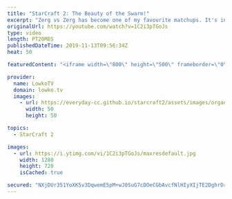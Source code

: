 ```yaml
---
title: "StarCraft 2: The Beauty of the Swarm!"
excerpt: "Zerg vs Zerg has become one of my favourite matchups. It's incredibly difficult to play, which makes it all the more impressive. In this video I cast a professional match of StarCraft 2 between Ragnarok and Impact.  Get more videos & support my work: http://www.patreon.com/lowkotv  My second channel:"
originalUrl: https://youtube.com/watch?v=1C2i3pTGoJs
type: video
length: PT20M8S
publishedDateTime: 2019-11-13T09:56:34Z
heat: 50

featuredContent: "<iframe width=\"800\" height=\"500\" frameborder=\"0\" src=\"https://www.youtube.com/embed/1C2i3pTGoJs\" allow=\"accelerometer; autoplay; encrypted-media; gyroscope; picture-in-picture\" allowfullscreen></iframe>"

provider:
  name: LowkoTV
  domain: lowko.tv
  images:
    - url: https://everyday-cc.github.io/starcraft2/assets/images/organizations/lowko.tv-50x50.jpg
      width: 50
      height: 50

topics:
  - StarCraft 2

images:
  - url: https://i.ytimg.com/vi/1C2i3pTGoJs/maxresdefault.jpg
    width: 1280
    height: 720
    isCached: true

secured: "NXjDUr351YoXK5v3DqwemE5pM+wJ0SuG7cDOeCGbAvcfNlHIyXIjTE2DghrDraW+1WzN7oGOyKWZ3JadatkJTebAwP7gAMCk/BJzGhDufP+XK0QQzo0m3xPsODk1mXoi9/KIRT9MDizOtQiAYTiZNrPYuaqXRnlTwuNvSw7IBQli36dp961/iq/ri6hQ/UsqfBxMcOlYcnoBs4N0H+KiKedvayClC6Tg+y4I9ElXHlliUaRKFD7tvL1g4srENnBswzcMypjZVgktE0WMfK0+LSgQ2SJG4Hqcxdlu8Id2NQPAKXVYBuKHCJqAFUDqxdI4KBQDvS/esp6k6+ETDmdUfnrDEHejpCSXTNKeBgINn6AdZ2oFiHeBHDu7JGLr0EJwzHHr9TMvB72W/z5a2nU4PNyHmJspB8pFjZC5rt3Voko=;RyJJG5uYvrwEd9vcI71fbw=="
---
```


